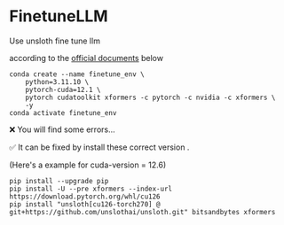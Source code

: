 # FinetuneLLM
Use unsloth fine tune llm

according to the [official documents](https://github.com/unslothai/unsloth/blob/main/README.md)  below
````
conda create --name finetune_env \
    python=3.11.10 \
    pytorch-cuda=12.1 \
    pytorch cudatoolkit xformers -c pytorch -c nvidia -c xformers \
    -y
conda activate finetune_env
````
❌ You will find some errors...


✅ It can be fixed by install these correct version .

(Here's a example for cuda-version = 12.6)
````
pip install --upgrade pip
pip install -U --pre xformers --index-url https://download.pytorch.org/whl/cu126
pip install "unsloth[cu126-torch270] @ git+https://github.com/unslothai/unsloth.git" bitsandbytes xformers
````